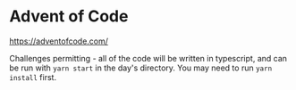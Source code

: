 # Advent of Code

https://adventofcode.com/

Challenges permitting - all of the code will be written in typescript, and can be run with `yarn start` in the day's directory. You may need to run `yarn install` first.
